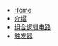 - [Home](/src/numerical_logic_system/)
- [介绍](/src/numerical_logic_system/1_intro.md)
- [组合逻辑电路](/src/numerical_logic_system/2_combinatorial_logic_circuit.md)
- [触发器](/src/numerical_logic_system/3_the_trigger.md)